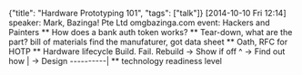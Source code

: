 {"title": "Hardware Prototyping 101", "tags": ["talk"]}
[2014-10-10 Fri 12:14]
speaker: Mark, Bazinga! Pte Ltd omgbazinga.com
event: Hackers and Painters
** How does a bank auth token works?
** Tear-down, what are the part?
bill of materials
find the manufaturer, got data sheet
** Oath, RFC for HOTP
** Hardware lifecycle
 Build. Fail. Rebuild
-> Show if off      ^
-> Find out how     |
-> Design ----------|
** technology readiness level
